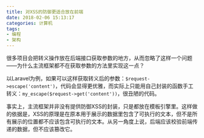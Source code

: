 ```yaml
---
title: 对XSS的防御更适合放在前端
date: 2018-02-06 15:13:17
categories: 计算机
tags:
- 编程
- 架构
---
```

很多项目会把转义操作放在后端接口获取参数的地方，从而忽略了这样一个问题——为什么主流框架都不在获取参数的方法里实现这一点？

以Laravel为例，如果可以这样获取转义后的参数：`$request->escape('content')`，代码会显得更优雅，而实际上只能用自己封装的函数手工转义：`my_escape($request->get('content'))`，很丑陋的代码。

事实上，主流框架并非没有提供防御XSS的封装，只是都放在模板引擎里。这样做的依据是，XSS的原理是在原本用于展示的数据里包含了可执行的文本，但不是所有展示的位置都不应该包含可执行的文本。从另一角度上说，后端应该校验前端传递的数据，但不应该篡改它。


